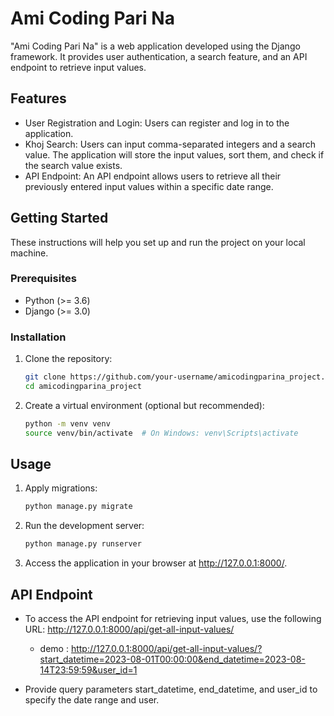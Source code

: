 # Ami Coding Pari Na

"Ami Coding Pari Na" is a web application developed using the Django framework. It provides user authentication, a search feature, and an API endpoint to retrieve input values.

## Features

- User Registration and Login: Users can register and log in to the application.
- Khoj Search: Users can input comma-separated integers and a search value. The application will store the input values, sort them, and check if the search value exists.
- API Endpoint: An API endpoint allows users to retrieve all their previously entered input values within a specific date range.

## Getting Started

These instructions will help you set up and run the project on your local machine.

### Prerequisites

- Python (>= 3.6)
- Django (>= 3.0)

### Installation

1. Clone the repository:

   ```sh
   git clone https://github.com/your-username/amicodingparina_project.git
   cd amicodingparina_project

2. Create a virtual environment (optional but recommended):

      ```sh
      python -m venv venv
      source venv/bin/activate  # On Windows: venv\Scripts\activate
## Usage
1. Apply migrations:

      ```sh
      python manage.py migrate
2. Run the development server:
      ```sh
      python manage.py runserver
3. Access the application in your browser at http://127.0.0.1:8000/.

## API Endpoint

- To access the API endpoint for retrieving input values, use the following URL:
   http://127.0.0.1:8000/api/get-all-input-values/
  * demo : http://127.0.0.1:8000/api/get-all-input-values/?start_datetime=2023-08-01T00:00:00&end_datetime=2023-08-14T23:59:59&user_id=1

- Provide query parameters start_datetime, end_datetime, and user_id to specify the date range and user.
